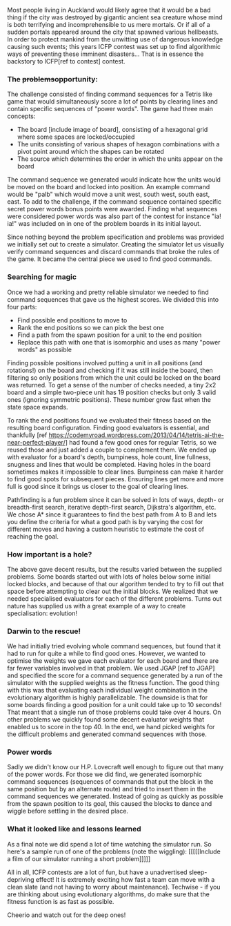Most people living in Auckland would likely agree that it would be a bad thing if the city was destroyed by gigantic ancient sea creature whose mind is both terrifying and incomprehensible to us mere mortals. Or if all of a sudden portals appeared around the city that spawned various hellbeasts. In order to protect mankind from the unwitting use of dangerous knowledge causing such events; this years ICFP contest was set up to find algorithmic ways of preventing these imminent disasters... That is in essence the backstory to ICFP[ref to contest] contest.

### The ~~problems~~opportunity:
The challenge consisted of finding command sequences for a Tetris like game that would simultaneously score a lot of points by clearing lines and contain specific sequences of "power words". The game had three main concepts:
 - The board [include  image of board], consisting of a hexagonal grid where some spaces are locked/occupied
 - The units consisting of various shapes of hexagon combinations with a pivot point around which the shapes can be rotated
 - The source which determines the order in which the units appear on the board

The command sequence we generated would indicate how the units would be moved on the board and locked into position. An example command would be "palb" which would move a unit west, south west, south east, east. To add to the challenge, if the command sequence contained specific secret power words bonus points were awarded. Finding what sequences were considered power words was also part of the contest for instance "ia! ia!" was included on in one of the problem boards in its initial layout.

Since nothing beyond the problem specification and problems was provided we initially set out to create a simulator. Creating the simulator let us visually verify  command sequences and discard commands that broke the rules of the game. It became the central piece we used to find good commands.

### Searching for magic
Once we had a working and pretty reliable simulator we needed to find command sequences that gave us the highest scores. We divided this into four parts:
 - Find possible end positions to move to
 - Rank the end positions so we can pick the best one
 - Find a path from the spawn position for a unit to the end position
 - Replace this path with one that is isomorphic and uses as many "power words" as possible

Finding possible positions involved putting a unit in all positions (and rotations!) on the board and checking if it was still inside the board, then filtering so only positions from which the unit could be locked on the board was returned. To get a sense of the number of checks needed, a tiny 2x2 board and a simple two-piece unit has 19 position checks but only 3 valid ones (ignoring symmetric positions). These number grow fast when the state space expands.

To rank the end positions found we evaluated their fitness based on the resulting board configuration. Finding good evaluators is essential, and thankfully [ref https://codemyroad.wordpress.com/2013/04/14/tetris-ai-the-near-perfect-player/] had found a few good ones for regular Tetris, so we reused those and just added a couple to complement them. We ended up with evaluator for a board's depth, bumpiness, hole count, line fullness, snugness and lines that would be completed. Having holes in the board sometimes makes it impossible to clear lines. Bumpiness can make it harder to find good spots for subsequent pieces. Ensuring lines get more and more full is good since it brings us closer to the goal of clearing lines.

Pathfinding is a fun problem since it can be solved in lots of ways, depth- or breadth-first search, iterative depth-first search, Dijkstra's algorithm, etc. We chose A* since it guarantees to find the best path from A to B and lets you define the criteria for what a good path is by varying the cost for different moves and having a custom heuristic to estimate the cost of reaching the goal.

### How important is a hole?
The above gave decent results, but the results varied between the supplied problems. Some boards started out with lots of holes below some initial locked blocks, and because of that our algorithm tended to try to fill out that space before attempting to clear out the initial blocks. We realized that we needed specialised evaluators for each of the different problems. Turns out nature has supplied us with a great example of a way to create specialisation: evolution!

### Darwin to the rescue!
We had initially tried evolving whole command sequences, but found that it had to run for quite a while to find good ones. However, we wanted to optimise the weights we gave each evaluator for each board and there are far fewer variables involved in that problem. We used JGAP [ref to JGAP] and specified the score for a command sequence generated by a run of the simulator with the supplied weights as the fitness function. The good thing with this was that evaluating each individual weight combination in the evolutionary algorithm is highly parallelizable. The downside is that for some boards finding a good position for a unit could take up to 10 seconds! That meant that a single run of those problems could take over 4 hours. On other problems we quickly found some decent evaluator weights that enabled us to score in the top 40. In the end, we hand picked weights for the difficult problems and generated command sequences with those.

### Power words
Sadly we didn't know our H.P. Lovecraft well enough to figure out that many of the power words. For those we did find, we generated isomorphic command sequences (sequences of commands that put the block in the same position but by an alternate route) and tried to insert them in the command sequences we generated. Instead of going as quickly as possible from the spawn position to its goal, this caused the blocks to dance and wiggle before settling in the desired place.

### What it looked like and lessons learned
As a final note we did spend a lot of time watching the simulator run. So here's a sample run of one of the problems (note the wiggling):
[[[[[Include a film of our simulator running a short problem]]]]]

All in all, ICFP contests are a lot of fun, but have a unadvertised sleep-depriving effect! It is extremely exciting how fast a team can move with a clean slate (and not having to worry about maintenance). Techwise - if you are thinking about using evolutionary algorithms, do make sure that the fitness function is as fast as possible.

Cheerio and watch out for the deep ones!

